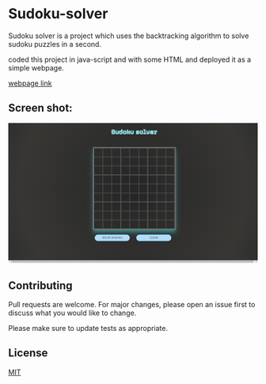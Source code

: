 # Sudoku-solver

Sudoku solver is a project which uses the backtracking algorithm to solve sudoku puzzles in a second. 

coded this project in java-script and with some HTML and deployed it as a simple webpage.

[webpage link](https://sudoku-solver-by-sanjay.vercel.app/)

## Screen shot:

![screenshot](./images/Screenshot.png)


## Contributing
Pull requests are welcome. For major changes, please open an issue first to discuss what you would like to change.

Please make sure to update tests as appropriate.

## License
[MIT](https://github.com/chsanjay920/sudoku-solver/blob/main/LICENSE)
